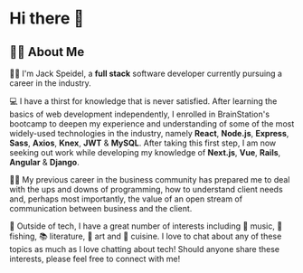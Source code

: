 # Hi there 👋

## 🙋‍♂️ About Me 
👨‍💻 I'm Jack Speidel, a **full stack** software developer currently pursuing a career in the industry. 

💻 I have a thirst for knowledge that is never satisfied. After learning the basics of web development independently, I enrolled in BrainStation's bootcamp to deepen my experience and understanding of some of the most widely-used technologies in the industry, namely **React**, **Node.js**, **Express**, **Sass**, **Axios**, **Knex**, **JWT** & **MySQL**. After taking this first step, I am now seeking out work while developing my knowledge of **Next.js**, **Vue**, **Rails**, **Angular** & **Django**.

👨‍💼 My previous career in the business community has prepared me to deal with the ups and downs of programming, how to understand client needs and, perhaps most importantly, the value of an open stream of communication between business and the client.

🌴 Outside of tech, I have a great number of interests including 🎸 music, 🎣 fishing, 📚 literature, 🎨 art and 
🍛 cuisine. I love to chat about any of these topics as much as I love chatting about tech! Should anyone share these interests, please feel free to connect with me!

<!--
**JackSpeidel/jackspeidel** is a ✨ _special_ ✨ repository because its `README.md` (this file) appears on your GitHub profile.

Here are some ideas to get you started:

- 🔭 I’m currently working on ...
- 🌱 I’m currently learning ...
- 👯 I’m looking to collaborate on ...
- 🤔 I’m looking for help with ...
- 💬 Ask me about ...
- 📫 How to reach me: ...
- 😄 Pronouns: ...
- ⚡ Fun fact: ...
-->
